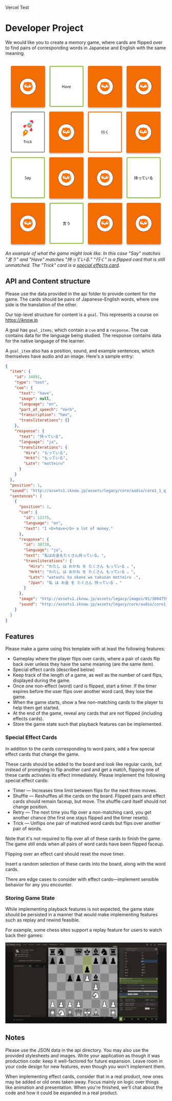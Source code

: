 Vercel Test

# Developer Project

We would like you to create a memory game, where cards are flipped over to find pairs of corresponding words in Japanese and English with the same meaning.

![Example Image](./readme/example.png)
_An example of what the game might look like. In this case "Say" matches "言う" and "Have" matches "持っている." "行く" is a flipped card that is still unmatched. The "Trick" card is a [special effects card](#special-effect-cards)._

## API and Content structure

Please use the data provided in the api folder to provide content for the game. The cards should be pairs of Japanese-English words, where one side is the translation of the other.

Our top-level structure for content is a `goal`. This represents a course on https://iknow.jp

A goal has `goal_items`, which contain a `cue` and a `response`. The cue contains data for the language being studied. The response contains data for the native language of the learner.

A `goal_item` also has a position, sound, and example sentences, which themselves have audio and an image. Here's a sample entry:

```json
{
  "item": {
    "id": 34891,
    "type": "text",
    "cue": {
      "text": "have",
      "image": null,
      "language": "en",
      "part_of_speech": "Verb",
      "transcription": "hæv",
      "transliterations": {}
    },
    "response": {
      "text": "持っている",
      "language": "ja",
      "transliterations": {
        "Hira": "もっている",
        "Hrkt": "もっている",
        "Latn": "motteiru"
      }
    }
  },
  "position": 1,
  "sound": "http://assets1.iknow.jp/assets/legacy/core/audio/core1_1_q_1.mp3",
  "sentences": [
    {
      "position": 1,
      "cue": {
        "id": 12375,
        "language": "en",
        "text": "I <b>have</b> a lot of money."
      },
      "response": {
        "id": 30730,
        "language": "ja",
        "text": "私はお金をたくさん持っている。",
        "transliterations": {
          "Hira": "わたし は おかね を たくさん もっている 。",
          "Hrkt": "わたし は おかね を たくさん もっている 。",
          "Latn": "watashi ha okane wo takusan motteiru .",
          "Jpan": "私 は お金 を たくさん 持っている 。"
        }
      },
      "image": "http://assets1.iknow.jp/assets/legacy/images/01/3004759.jpg",
      "sound": "http://assets1.iknow.jp/assets/legacy/core/audio/core1_1_s1_1.mp3"
    }
  ]
}
```

## Features

Please make a game using this template with at least the following features:

- Gameplay where the player flips over cards, where a pair of cards flip back over unless they have the same meaning (are the same item).
- Special effect cards (described below)
- Keep track of the length of a game, as well as the number of card flips, displayed during the game.
- Once one non-effect (word) card is flipped, start a timer. If the timer expires before the user flips over another word card, they lose the game.
- When the game starts, show a few non-matching cards to the player to help them get started.
- At the end of the game, reveal any cards that are not flipped (including effects cards).
- Store the game state such that playback features can be implemented.

### Special Effect Cards

In addition to the cards corresponding to word pairs, add a few special effect cards that change the game.

These cards should be added to the board and look like regular cards, but instead of prompting to flip another card and get a match,
flipping one of these cards activates its effect immediately. Please implement the following special effect cards:

- Timer — Increases time limit between flips for the next three moves.
- Shuffle — Reshuffles all the cards on the board. Flipped pairs and effect cards should remain faceup, but move. The shuffle card itself should not change position.
- Retry — The next time you flip over a non-matching card, you get another chance (the first one stays flipped and the timer resets).
- Trick — Unflips one pair of matched word cards but flips over another pair of words.

Note that it's not required to flip over all of these cards to finish the game. The game still ends when all pairs of word cards have been flipped faceup.

Flipping over an effect card should reset the move timer.

Insert a random selection of these cards into the board, along with the word cards.

There are edge cases to consider with effect cards—implement sensible behavior for any you encounter.

### Storing Game State

While implementing playback features is not expected, the game state should be persisted in a manner that would make implementing features such as replay and rewind feasible.

For example, some chess sites support a replay feature for users to watch back their games:

![Chess Example](./readme/chess-example-preview.png)

## Notes

Please use the JSON data in the api directory. You may also use the provided stylesheets and images.
Write your application as though it was production code: keep it well-factored for future expansion.
Leave room in your code design for new features, even though you won't implement them.

When implementing effect cards, consider that in a real product, new ones may be added or old ones taken away.
Focus mainly on logic over things like animation and presentation.
When you're finished, we'll chat about the code and how it could be expanded in a real product.
